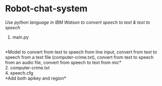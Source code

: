 # Robot-chat-system
*Use python language in IBM Watson to convert speech to text & text to speech*
<br> 
1. main.py
<br> 
*Model to convert from text to speech from line input, convert from text to speech from a text file (computer-crime.txt),
convert from text to speech from an audio file, convert from speech to text from mic*
<br> 
2. computer-crime.txt
<br> 
4. speech.cfg
<br> 
*Add both apikey and region*
